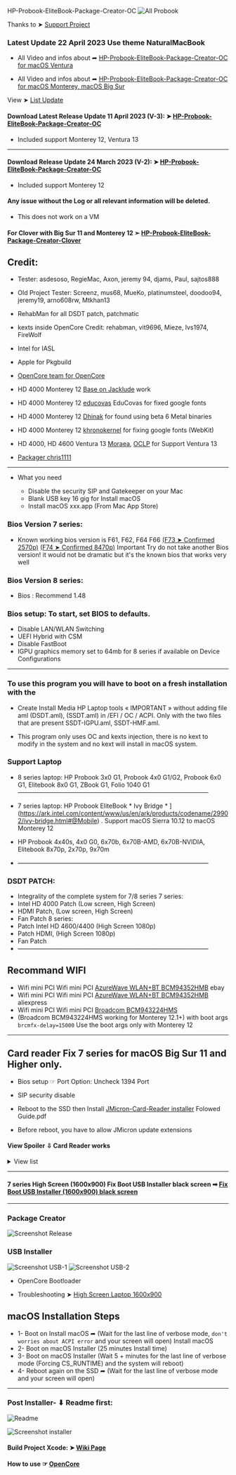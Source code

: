 HP-Probook-EliteBook-Package-Creator-OC
![All Probook](https://user-images.githubusercontent.com/6248794/229388462-f78ea718-dbd2-44cf-bf5f-f8cb2bc8fae4.png)


Thanks to ➤ [Support Project](https://github.com/chris1111/HP-Probook-EliteBook-Package-Creator-OC/blob/master/Support-HP-Probook-EliteBook-Package-Creator-OC-Project.md)

### Latest Update 22 April 2023 Use theme NaturalMacBook

- All Video and infos about ➦ [HP-Probook-EliteBook-Package-Creator-OC for macOS Ventura](https://github.com/chris1111/HP-Probook-EliteBook-Package-Creator-OC/blob/master/macOS%20Ventura%20Support.md) 
 
- All Video and infos about ➦ [HP-Probook-EliteBook-Package-Creator-OC for macOS Monterey, macOS Big Sur](https://github.com/chris1111/HP-Probook-EliteBook-Package-Creator-OC/blob/master/Utilisation%20Video.md)


View ➤ [List Update](https://github.com/chris1111/HP-Probook-EliteBook-Package-Creator-OC/blob/master/List%20Update.md)


#### Download Latest Release Update 11 April 2023 (V-3): ➤ [HP-Probook-EliteBook-Package-Creator-OC ](https://github.com/chris1111/HP-Probook-EliteBook-Package-Creator-OC/releases/tag/V-3)
- Included support Monterey 12, Ventura 13

----------------------------------------------------------------------------

#### Download Release Update 24 March 2023 (V-2): ➤ [HP-Probook-EliteBook-Package-Creator-OC ](https://github.com/chris1111/HP-Probook-EliteBook-Package-Creator-OC/releases/tag/V-2)
- Included support Monterey 12


#### Any issue without the Log or all relevant information will be deleted. 
- This does not work on a VM

#### For Clover with Big Sur 11 and Monterey 12 ➣ [HP-Probook-EliteBook-Package-Creator-Clover](https://github.com/chris1111/HP-ProbookEliteBook-Package-Creator-Clover)

## Credit: 
- Tester: asdesoso, RegieMac, Axon, jeremy 94, djams, Paul, sajtos888
- Old Project Tester: Screenz, mus68, MueKo, 
platinumsteel, doodoo94, jeremy19, arno608rw, Mtkhan13
- RehabMan for all DSDT patch, patchmatic
- kexts inside OpenCore Credit: rehabman, vit9696, Mieze, lvs1974, FireWolf
- Intel for IASL
- Apple for Pkgbuild
- [OpenCore team for OpenCore](https://github.com/acidanthera/OpenCorePkg)
- HD 4000 Monterey 12 [Base on Jacklude](https://github.com/jacklukem) work
- HD 4000 Monterey 12 [educovas](https://github.com/educovas) EduCovas for fixed google fonts
- HD 4000 Monterey 12 [Dhinak](https://github.com/DhinakG) for found using beta 6 Metal binaries
- HD 4000 Monterey 12 [khronokernel](https://github.com/khronokernel) for fixing google fonts (WebKit)
- HD 4000, HD 4600 Ventura 13 [Moraea](https://github.com/moraea/non-metal-frameworks), [OCLP](https://github.com/dortania/OpenCore-Legacy-Patcher/) for Support Ventura 13 

- [Packager chris1111](https://github.com/chris1111)

----------------------------------------------------------------------------
* What you need

   - Disable the security SIP and Gatekeeper on your Mac
   - Blank USB key 16 gig for Install macOS
   - Install macOS xxx.app (From Mac App Store)
   
### Bios Version 7 series:
- Known working bios version is F61, F62, F64 F66 [(F73 ➤ Confirmed 2570p)](https://www.insanelymac.com/forum/topic/344428-pre-release-macos-big-sur/?page=91&tab=comments#comment-2734611) [(F74 ➤ Confirmed 8470p)](https://github.com/chris1111/HP-Probook-EliteBook-Package-Creator-OC/commit/e6eb41e137c220f3f08b4a8776a8f2516a59e133)
Important Try do not take another Bios version! it would not be dramatic but it's the known bios that works very well

### Bios Version 8 series:
- Bios : Recommend  1.48

### Bios setup: To start, set BIOS to defaults.
- Disable LAN/WLAN Switching
- UEFI Hybrid with CSM
- Disable FastBoot
- IGPU graphics memory set to 64mb for 8 series if available on Device Configurations
----------------------------------------------------------------------------



### To use this program you will have to boot on a fresh installation with the 
- Create Install Media HP Laptop tools « IMPORTANT » without adding file aml (DSDT.aml), (SSDT.aml) in  /EFI / OC / ACPI. Only with the two files that are present SSDT-IGPU.aml, SSDT-HMF.aml.

- This program only uses OC and kexts injection, there is no kext to modify in the system and no kext will install in macOS system.
### Support Laptop

- 8 series laptop: 
HP Probook 3x0 G1, Probook 4x0 G1/G2, Probook 6x0 G1, Elitebook 8x0 G1, ZBook G1, Folio 1040 G1
———————————————————————————————

- 7 series laptop: HP Probook EliteBook * Ivy Bridge * ](https://ark.intel.com/content/www/us/en/ark/products/codename/29902/ivy-bridge.html#@Mobile) . Support macOS Sierra 10.12 to macOS Monterey 12
- HP Probook 4x40s, 4x0 G0, 6x70b, 6x70B-AMD, 6x70B-NVIDIA,  Elitebook 8x70p, 2x70p, 9x70m

- ———————————————————————————————
### DSDT PATCH:
- Integrality of the complete system for 7/8 series
7 series:
- Intel HD 4000 Patch (Low screen, High Screen)
- HDMI Patch, (Low screen, High Screen)
- Fan Patch
8 series:
- Patch Intel HD 4600/4400 (High Screen 1080p)
- Patch HDMI, (High Screen 1080p)
- Fan Patch
- ———————————————————————————————

## Recommand WIFI
- Wifi mini PCI Wifi mini PCI [AzureWave WLAN+BT BCM94352HMB](https://www.ebay.fr/itm/Azurewave-AW-CE123H-Broadcom-BCM94352-802-11ac-WiFi-card-Bluetooth-4-0-for-MAC-/272248789669) ebay
- Wifi mini PCI Wifi mini PCI [AzureWave WLAN+BT BCM94352HMB](https://www.aliexpress.com/item/4000385703330.html) aliexpress
- Wifi mini PCI Wifi mini PCI [Broadcom BCM943224HMS](https://www.ebay.com/itm/253022938877?hash=item3ae957a6fd:g:8JYAAMXQVT9TFoF4) 
- (Broadcom BCM943224HMS working for Monterey 12.1+) with boot args `brcmfx-delay=15000` Use the boot args only with Monterey 12

----------------------------------------------------------------------------

## Card reader Fix 7 series for macOS Big Sur 11 and Higher only.
- Bios setup ☞ Port Option: Uncheck 1394 Port
- SIP security disable

- Reboot to the SSD then Install [JMicron-Card-Reader installer](https://github.com/chris1111/JMicron-Card-Reader) Folowed Guide.pdf
- Before reboot, you have to allow JMicron update extensions
#### View Spoiler ⇩ Card Reader works
<details> 
<summary>View list  </summary>
   
![Screen Shot ](https://user-images.githubusercontent.com/6248794/87852436-f4426980-c8cf-11ea-913f-72c6093eb32a.png)	

</details>

----------------------------------------------------------------------------


#### 7 series High Screen (1600x900) Fix Boot USB Installer black screen ➡︎ [Fix Boot USB Installer (1600x900) black screen](https://github.com/chris1111/HP-Probook-EliteBook-Package-Creator-OC/issues/2#issuecomment-679373248)

----------------------------------------------------------------------------



### Package Creator
![Screenshot Release](https://user-images.githubusercontent.com/6248794/229392813-daebd632-d46a-44b8-9ffe-17fce194e8d7.png)

### USB Installer
![Screenshot USB-1](https://user-images.githubusercontent.com/6248794/229392821-1432794d-ad57-41e2-a443-cd44e0d05ff4.png)
![Screenshot USB-2](https://user-images.githubusercontent.com/6248794/229392822-3ed48744-61ff-4f78-8c40-2797313d2e03.png)
- OpenCore Bootloader

- Troubleshooting ➤ [High Screen Laptop 1600x900](https://github.com/chris1111/HP-Probook-EliteBook-Package-Creator-OC/issues/2#issuecomment-679373248)

## macOS Installation Steps
- 1- Boot on Install macOS ➦ (Wait for the last line of verbose mode, `don't worries about ACPI error` and your screen will open) Install macOS
- 2- Boot on macOS Installer (25 minutes Install time)
- 3- Boot on macOS Installer (Wait 5 + minutes for the last line of verbose mode (Forcing CS_RUNTIME)  and the system will reboot)
- 4- Reboot again on the SSD ➦ (Wait for the last line of verbose mode and your screen will open)
----------------------------------------------------------------------------


### Post Installer- ⬇︎ Readme first:
![Readme](https://user-images.githubusercontent.com/6248794/230777388-9e48d92f-cdc5-4f36-bc76-4c8fba9f12c8.png)

![Screenshot installer](https://user-images.githubusercontent.com/6248794/229392816-1e2f223d-9cac-406c-a15c-4030f66ea121.png)



#### Build Project Xcode: ➤ [Wiki Page](https://github.com/chris1111/HP-Probook-EliteBook-Package-Creator-OC/wiki/Build-Project )


#### How to use ☞ [OpenCore](https://dortania.github.io/OpenCore-Install-Guide/)

